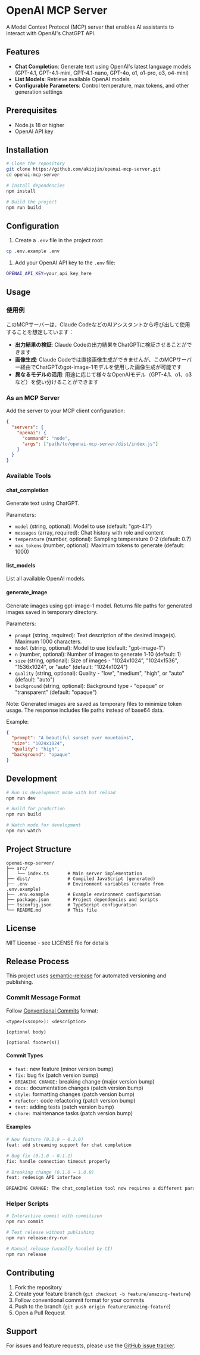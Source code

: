 # OpenAI MCP Server

A Model Context Protocol (MCP) server that enables AI assistants to interact
with OpenAI's ChatGPT API.

## Features

- **Chat Completion**: Generate text using OpenAI's latest language models
  (GPT-4.1, GPT-4.1-mini, GPT-4.1-nano, GPT-4o, o1, o1-pro, o3, o4-mini)
- **List Models**: Retrieve available OpenAI models
- **Configurable Parameters**: Control temperature, max tokens, and other
  generation settings

## Prerequisites

- Node.js 18 or higher
- OpenAI API key

## Installation

```bash
# Clone the repository
git clone https://github.com/akiojin/openai-mcp-server.git
cd openai-mcp-server

# Install dependencies
npm install

# Build the project
npm run build
```

## Configuration

1. Create a `.env` file in the project root:

```bash
cp .env.example .env
```

1. Add your OpenAI API key to the `.env` file:

```bash
OPENAI_API_KEY=your_api_key_here
```

## Usage

### 使用例

このMCPサーバーは、Claude CodeなどのAIアシスタントから呼び出して使用することを想定しています：

- **出力結果の検証**: Claude Codeの出力結果をChatGPTに検証させることができます
- **画像生成**: Claude Codeでは直接画像生成ができませんが、このMCPサーバー経由でChatGPTのgpt-image-1モデルを使用した画像生成が可能です
- **異なるモデルの活用**: 用途に応じて様々なOpenAIモデル（GPT-4.1、o1、o3など）を使い分けることができます

### As an MCP Server

Add the server to your MCP client configuration:

```json
{
  "servers": {
    "openai": {
      "command": "node",
      "args": ["path/to/openai-mcp-server/dist/index.js"]
    }
  }
}
```

### Available Tools

#### chat_completion

Generate text using ChatGPT.

Parameters:

- `model` (string, optional): Model to use (default: "gpt-4.1")
- `messages` (array, required): Chat history with role and content
- `temperature` (number, optional): Sampling temperature 0-2 (default: 0.7)
- `max_tokens` (number, optional): Maximum tokens to generate (default: 1000)

#### list_models

List all available OpenAI models.

#### generate_image

Generate images using gpt-image-1 model. Returns file paths for generated images saved in temporary directory.

Parameters:
- `prompt` (string, required): Text description of the desired image(s). Maximum 1000 characters.
- `model` (string, optional): Model to use (default: "gpt-image-1")
- `n` (number, optional): Number of images to generate 1-10 (default: 1)
- `size` (string, optional): Size of images - "1024x1024", "1024x1536", "1536x1024", or "auto" (default: "1024x1024")
- `quality` (string, optional): Quality - "low", "medium", "high", or "auto" (default: "auto")
- `background` (string, optional): Background type - "opaque" or "transparent" (default: "opaque")

Note: Generated images are saved as temporary files to minimize token usage. The response includes file paths instead of base64 data.

Example:
```json
{
  "prompt": "A beautiful sunset over mountains",
  "size": "1024x1024",
  "quality": "high",
  "background": "opaque"
}
```

## Development

```bash
# Run in development mode with hot reload
npm run dev

# Build for production
npm run build

# Watch mode for development
npm run watch
```

## Project Structure

```text
openai-mcp-server/
├── src/
│   └── index.ts       # Main server implementation
├── dist/              # Compiled JavaScript (generated)
├── .env               # Environment variables (create from .env.example)
├── .env.example       # Example environment configuration
├── package.json       # Project dependencies and scripts
├── tsconfig.json      # TypeScript configuration
└── README.md          # This file
```

## License

MIT License - see LICENSE file for details

## Release Process

This project uses [semantic-release](https://github.com/semantic-release/semantic-release)
for automated versioning and publishing.

### Commit Message Format

Follow [Conventional Commits](https://www.conventionalcommits.org/) format:

```text
<type>(<scope>): <description>

[optional body]

[optional footer(s)]
```

#### Commit Types

- `feat:` new feature (minor version bump)
- `fix:` bug fix (patch version bump)
- `BREAKING CHANGE:` breaking change (major version bump)
- `docs:` documentation changes (patch version bump)
- `style:` formatting changes (patch version bump)
- `refactor:` code refactoring (patch version bump)
- `test:` adding tests (patch version bump)
- `chore:` maintenance tasks (patch version bump)

#### Examples

```bash
# New feature (0.1.0 → 0.2.0)
feat: add streaming support for chat completion

# Bug fix (0.1.0 → 0.1.1)
fix: handle connection timeout properly

# Breaking change (0.1.0 → 1.0.0)
feat: redesign API interface

BREAKING CHANGE: The chat_completion tool now requires a different parameter structure
```

### Helper Scripts

```bash
# Interactive commit with commitizen
npm run commit

# Test release without publishing
npm run release:dry-run

# Manual release (usually handled by CI)
npm run release
```

## Contributing

1. Fork the repository
2. Create your feature branch (`git checkout -b feature/amazing-feature`)
3. Follow conventional commit format for your commits
4. Push to the branch (`git push origin feature/amazing-feature`)
5. Open a Pull Request

## Support

For issues and feature requests, please use the [GitHub issue tracker](https://github.com/akiojin/openai-mcp-server/issues).
